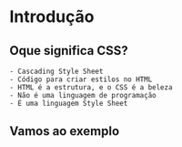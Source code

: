 # Introdução 

## Oque significa CSS? 

    - Cascading Style Sheet
    - Código para criar estilos no HTML
    - HTML é a estrutura, e o CSS é a beleza
    - Não é uma linguagem de programação
    - É uma linguagem Style Sheet

## Vamos ao exemplo